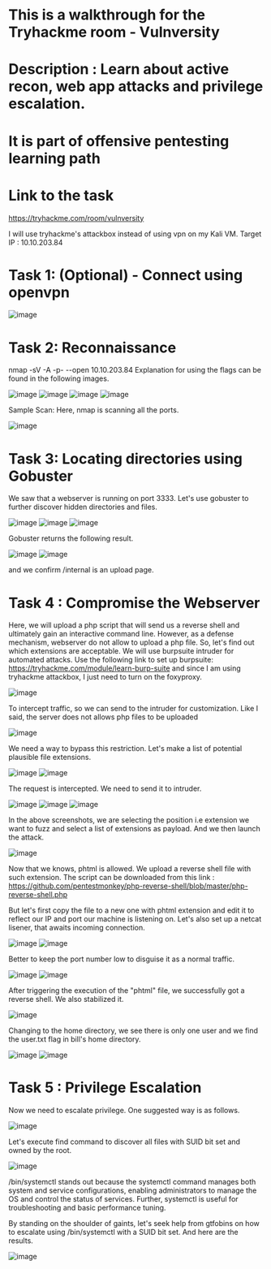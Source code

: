 # This is a walkthrough for the Tryhackme room - Vulnversity
# Description : Learn about active recon, web app attacks and privilege escalation.
# It is part of offensive pentesting learning path
# Link to the task
https://tryhackme.com/room/vulnversity

I will use tryhackme's attackbox instead of using vpn on my Kali VM.
Target IP : 10.10.203.84

# Task 1: (Optional) - Connect using openvpn

![image](https://github.com/benichi2022/securewriteup-tryhackme/assets/113864743/4102a99f-9c2a-4213-9784-359b8e752cc1)

# Task 2: Reconnaissance
nmap -sV -A -p- --open 10.10.203.84 
Explanation for using the flags can be found in the following images.

![image](https://github.com/benichi2022/securewriteup-tryhackme/assets/113864743/59a51042-af48-4b96-9f7d-1315d8f5c3c3)
![image](https://github.com/benichi2022/securewriteup-tryhackme/assets/113864743/a08d5f23-fdd1-4e31-8c6d-aa14a0e7436a)
![image](https://github.com/benichi2022/securewriteup-tryhackme/assets/113864743/1e945acf-042b-4244-b159-8e521ea8e4bd)
![image](https://github.com/benichi2022/securewriteup-tryhackme/assets/113864743/955a7cd6-7465-46ae-92a5-787509021e2c)

Sample Scan: Here, nmap is scanning all the ports.  

![image](https://github.com/benichi2022/securewriteup-tryhackme/assets/113864743/04b844c0-27ed-4201-98b3-cd552a445ad1)

# Task 3: Locating directories using Gobuster

We saw that a webserver is running on port 3333. Let's use gobuster to further discover hidden directories and files.

![image](https://github.com/benichi2022/securewriteup-tryhackme/assets/113864743/1f22b6c5-503f-4993-b3f5-6fa45281a909)
![image](https://github.com/benichi2022/securewriteup-tryhackme/assets/113864743/0f9b0d60-8aa4-4c9b-be50-9cfa18e907a2)
![image](https://github.com/benichi2022/securewriteup-tryhackme/assets/113864743/228319eb-7630-4b42-9854-96bdab0a8830)

Gobuster returns the following result.

![image](https://github.com/benichi2022/securewriteup-tryhackme/assets/113864743/5707db36-9ab8-49a1-8716-0981fd3d18d3)
![image](https://github.com/benichi2022/securewriteup-tryhackme/assets/113864743/b65d5b5e-223d-4899-af35-ed173ecfe29d)

and we confirm /internal is an upload page.

# Task 4 : Compromise the Webserver

Here, we will upload a php script that will send us a reverse shell and ultimately gain an interactive command line. However, as a defense mechanism, webserver do not allow to upload a php file. So, let's find out which extensions are acceptable. We will use burpsuite intruder for automated attacks. Use the following link to set up burpsuite: https://tryhackme.com/module/learn-burp-suite and since I am using tryhackme attackbox, I just need to turn on the foxyproxy.

![image](https://github.com/benichi2022/securewriteup-tryhackme/assets/113864743/70ea0617-4e21-4880-8c42-534a28c934fe)

To intercept traffic, so we can send to the intruder for customization.
Like I said, the server does not allows php files to be uploaded

![image](https://github.com/benichi2022/securewriteup-tryhackme/assets/113864743/650d2560-b1df-401a-99a1-9545411c3090)

We need a way to bypass this restriction. Let's make a list of potential plausible file extensions.

![image](https://github.com/benichi2022/securewriteup-tryhackme/assets/113864743/e67e8c98-5be0-4d29-bdd2-2c27116afe32)
![image](https://github.com/benichi2022/securewriteup-tryhackme/assets/113864743/34516e20-58ca-47e0-983c-014c42e2fd80)

The request is intercepted. We need to send it to intruder.

![image](https://github.com/benichi2022/securewriteup-tryhackme/assets/113864743/c9cabded-e7a2-4c02-955a-51471e4be2bd)
![image](https://github.com/benichi2022/securewriteup-tryhackme/assets/113864743/9a0d3fe8-9e70-4abf-a785-bea65d0d9789)
![image](https://github.com/benichi2022/securewriteup-tryhackme/assets/113864743/9c1fa56a-b9af-4df0-8599-e18910fdc869)

In the above screenshots, we are selecting the position i.e extension we want to fuzz and select a list of extensions as payload. And we then launch the attack.

![image](https://github.com/benichi2022/securewriteup-tryhackme/assets/113864743/0baddac2-8006-4958-ac83-041e31fff33f)

Now that we knows, phtml is allowed. We upload a reverse shell file with such extension. The script can be downloaded from this link : https://github.com/pentestmonkey/php-reverse-shell/blob/master/php-reverse-shell.php

But let's first copy the file to a new one with phtml extension and edit it to reflect our IP and port our machine is listening on. Let's also set up a netcat lisener, that awaits incoming connection.

![image](https://github.com/benichi2022/securewriteup-tryhackme/assets/113864743/d68bd958-a058-4483-8670-2485554fe6f5)
![image](https://github.com/benichi2022/securewriteup-tryhackme/assets/113864743/aa5e0084-ed69-4121-bd7d-1901e3424b05)

Better to keep the port number low to disguise it as a normal traffic.

![image](https://github.com/benichi2022/securewriteup-tryhackme/assets/113864743/a6a694b6-0743-4662-90e4-7da3f17f25d5)
![image](https://github.com/benichi2022/securewriteup-tryhackme/assets/113864743/08ced893-9f13-46d8-92bc-34d49150cdc5)

After triggering the execution of the "phtml" file, we successfully got a reverse shell. We also stabilized it.

![image](https://github.com/benichi2022/securewriteup-tryhackme/assets/113864743/7851cd5a-b466-4f7f-a630-ee09cd7d5948)

Changing to the home directory, we see there is only one user and we find the user.txt flag in bill's home directory.

![image](https://github.com/benichi2022/securewriteup-tryhackme/assets/113864743/d414da99-9387-4d34-b241-bcc14ceccbae)
![image](https://github.com/benichi2022/securewriteup-tryhackme/assets/113864743/7b14fe10-4567-406a-b71e-688e12272cc5)

# Task 5 : Privilege Escalation

Now we need to escalate privilege. One suggested way is as follows. 

![image](https://github.com/benichi2022/securewriteup-tryhackme/assets/113864743/d463ed37-a10f-472d-856e-39c199b63cc6)

Let's execute find command to discover all files with SUID bit set and owned by the root.

![image](https://github.com/benichi2022/securewriteup-tryhackme/assets/113864743/b894b8d2-f79c-43f4-aba5-6f2e3d9492b3)

/bin/systemctl stands out because the systemctl command manages both system and service configurations, enabling administrators to manage the OS and control the status of services. Further, systemctl is useful for troubleshooting and basic performance tuning.

By standing on the shoulder of gaints, let's seek help from gtfobins on how to escalate using /bin/systemctl with a SUID bit set. And here are the results.

![image](https://github.com/benichi2022/securewriteup-tryhackme/assets/113864743/82dcb99a-5d0d-4de8-bf38-8e3d67886599)





